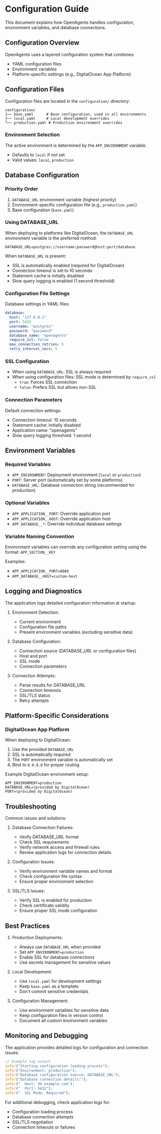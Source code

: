 # Configuration Guide

This document explains how OpenAgents handles configuration, environment variables, and database connections.

## Configuration Overview

OpenAgents uses a layered configuration system that combines:
- YAML configuration files
- Environment variables
- Platform-specific settings (e.g., DigitalOcean App Platform)

## Configuration Files

Configuration files are located in the `configuration/` directory:

```
configuration/
├── base.yaml      # Base configuration, used in all environments
├── local.yaml     # Local development overrides
└── production.yaml # Production environment overrides
```

### Environment Selection

The active environment is determined by the `APP_ENVIRONMENT` variable:
- Defaults to `local` if not set
- Valid values: `local`, `production`

## Database Configuration

### Priority Order

1. `DATABASE_URL` environment variable (highest priority)
2. Environment-specific configuration file (e.g., `production.yaml`)
3. Base configuration (`base.yaml`)

### Using DATABASE_URL

When deploying to platforms like DigitalOcean, the `DATABASE_URL` environment variable is the preferred method:

```
DATABASE_URL=postgres://username:password@host:port/database
```

When `DATABASE_URL` is present:
- SSL is automatically enabled (required for DigitalOcean)
- Connection timeout is set to 10 seconds
- Statement cache is initially disabled
- Slow query logging is enabled (1 second threshold)

### Configuration File Settings

Database settings in YAML files:

```yaml
database:
  host: "127.0.0.1"
  port: 5432
  username: "postgres"
  password: "password"
  database_name: "openagents"
  require_ssl: false
  max_connection_retries: 5
  retry_interval_secs: 5
```

### SSL Configuration

- When using `DATABASE_URL`: SSL is always required
- When using configuration files: SSL mode is determined by `require_ssl`
  - `true`: Forces SSL connection
  - `false`: Prefers SSL but allows non-SSL

### Connection Parameters

Default connection settings:
- Connection timeout: 10 seconds
- Statement cache: Initially disabled
- Application name: "openagents"
- Slow query logging threshold: 1 second

## Environment Variables

### Required Variables

- `APP_ENVIRONMENT`: Deployment environment (`local` or `production`)
- `PORT`: Server port (automatically set by some platforms)
- `DATABASE_URL`: Database connection string (recommended for production)

### Optional Variables

- `APP_APPLICATION__PORT`: Override application port
- `APP_APPLICATION__HOST`: Override application host
- `APP_DATABASE__*`: Override individual database settings

### Variable Naming Convention

Environment variables can override any configuration setting using the format:
`APP_SECTION__KEY`

Examples:
- `APP_APPLICATION__PORT=8080`
- `APP_DATABASE__HOST=custom-host`

## Logging and Diagnostics

The application logs detailed configuration information at startup:

1. Environment Detection:
   - Current environment
   - Configuration file paths
   - Present environment variables (excluding sensitive data)

2. Database Configuration:
   - Connection source (DATABASE_URL or configuration files)
   - Host and port
   - SSL mode
   - Connection parameters

3. Connection Attempts:
   - Parse results for DATABASE_URL
   - Connection timeouts
   - SSL/TLS status
   - Retry attempts

## Platform-Specific Considerations

### DigitalOcean App Platform

When deploying to DigitalOcean:
1. Use the provided `DATABASE_URL`
2. SSL is automatically required
3. The `PORT` environment variable is automatically set
4. Bind to `0.0.0.0` for proper routing

Example DigitalOcean environment setup:
```
APP_ENVIRONMENT=production
DATABASE_URL=(provided by DigitalOcean)
PORT=(provided by DigitalOcean)
```

## Troubleshooting

Common issues and solutions:

1. Database Connection Failures:
   - Verify DATABASE_URL format
   - Check SSL requirements
   - Verify network access and firewall rules
   - Review application logs for connection details

2. Configuration Issues:
   - Verify environment variable names and format
   - Check configuration file syntax
   - Ensure proper environment selection

3. SSL/TLS Issues:
   - Verify SSL is enabled for production
   - Check certificate validity
   - Ensure proper SSL mode configuration

## Best Practices

1. Production Deployments:
   - Always use `DATABASE_URL` when provided
   - Set `APP_ENVIRONMENT=production`
   - Enable SSL for database connections
   - Use secrets management for sensitive values

2. Local Development:
   - Use `local.yaml` for development settings
   - Keep `base.yaml` as a template
   - Don't commit sensitive credentials

3. Configuration Management:
   - Use environment variables for sensitive data
   - Keep configuration files in version control
   - Document all custom environment variables

## Monitoring and Debugging

The application provides detailed logs for configuration and connection issues:

```rust
// Example log output
info!("Starting configuration loading process");
info!("Environment: production");
info!("Database configuration source: DATABASE_URL");
info!("Database connection details:");
info!("  Host: db.example.com");
info!("  Port: 5432");
info!("  SSL Mode: Required");
```

For additional debugging, check application logs for:
- Configuration loading process
- Database connection attempts
- SSL/TLS negotiation
- Connection timeouts or failures